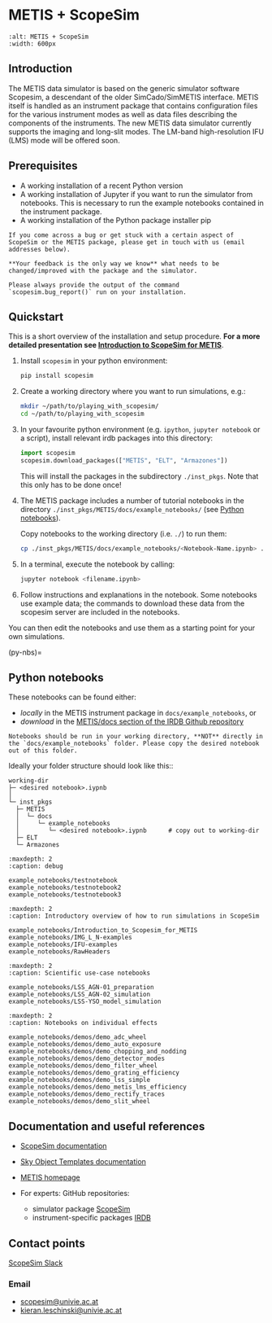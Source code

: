 # METIS + ScopeSim

```{image} metis_scopesim_logo.png
:alt: METIS + ScopeSim
:width: 600px
```

## Introduction

The METIS data simulator is based on the generic simulator software Scopesim, a descendant of the older SimCado/SimMETIS interface. METIS itself is handled as an instrument package that contains configuration files for the various instrument modes as well as data files describing the components of the instruments.
The new METIS data simulator currently supports the imaging and long-slit modes. The LM-band high-resolution IFU (LMS) mode will be offered soon.

## Prerequisites

- A working installation of a recent Python version
- A working installation of Jupyter if you want to run the simulator from notebooks. This is necessary to run the example notebooks contained in the instrument package.
- A working installation of the Python package installer pip

```{note}
If you come across a bug or get stuck with a certain aspect of ScopeSim or the METIS package, please get in touch with us (email addresses below).

**Your feedback is the only way we know** what needs to be changed/improved with the package and the simulator.

Please always provide the output of the command `scopesim.bug_report()` run on your installation.
```

## Quickstart

This is a short overview of the installation and setup procedure. **For a more detailed presentation see [Introduction to ScopeSim for METIS](example_notebooks/Introduction_to_Scopesim_for_METIS)**.

1. Install `scopesim` in your python environment:

    ```bash
    pip install scopesim
    ```

2. Create a working directory where you want to run simulations, e.g.:

    ```bash
    mkdir ~/path/to/playing_with_scopesim/
    cd ~/path/to/playing_with_scopesim
    ```

3. In your favourite python environment (e.g. `ipython`, `jupyter notebook` or a script), install relevant irdb packages into this directory:

    ```python
    import scopesim
    scopesim.download_packages(["METIS", "ELT", "Armazones"])
    ```

    This will install the packages in the subdirectory `./inst_pkgs`. Note that this only has to be done once!

4. The METIS package includes a number of tutorial notebooks in the directory `./inst_pkgs/METIS/docs/example_notebooks/` (see [Python notebooks](#py-nbs)).

    Copy notebooks to the working directory (i.e. `./`) to run them:

    ```bash
    cp ./inst_pkgs/METIS/docs/example_notebooks/<Notebook-Name.ipynb> .
    ```

5. In a terminal, execute the notebook by calling:

    ```bash
    jupyter notebook <filename.ipynb>
    ```

6. Follow instructions and explanations in the notebook. Some notebooks use example data; the commands to download these data from the scopesim server are included in the notebooks.

You can then edit the notebooks and use them as a starting point for your own simulations.

(py-nbs)=
## Python notebooks

These notebooks can be found either:

- *locally* in the METIS instrument package in `docs/example_notebooks`, or
- *download* in the [METIS/docs section of the IRDB Github repository](https://github.com/AstarVienna/irdb/tree/master/METIS/docs/example_notebooks)


```{important}
Notebooks should be run in your working directory, **NOT** directly in the `docs/example_notebooks` folder. Please copy the desired notebook out of this folder.
```

Ideally your folder structure should look like this::

```
working-dir
├─ <desired notebook>.iypnb
│
└─ inst_pkgs
  ├─ METIS
  │  └─ docs
  │     └─ example_notebooks
  │        └─ <desired notebook>.iypnb      # copy out to working-dir
  ├─ ELT
  └─ Armazones
```

```{toctree}
:maxdepth: 2
:caption: debug

example_notebooks/testnotebook
example_notebooks/testnotebook2
example_notebooks/testnotebook3
```

```{toctree}
:maxdepth: 2
:caption: Introductory overview of how to run simulations in ScopeSim

example_notebooks/Introduction_to_Scopesim_for_METIS
example_notebooks/IMG_L_N-examples
example_notebooks/IFU-examples
example_notebooks/RawHeaders
```

```{toctree}
:maxdepth: 2
:caption: Scientific use-case notebooks

example_notebooks/LSS_AGN-01_preparation
example_notebooks/LSS_AGN-02_simulation
example_notebooks/LSS-YSO_model_simulation
```

```{toctree}
:maxdepth: 2
:caption: Notebooks on individual effects

example_notebooks/demos/demo_adc_wheel
example_notebooks/demos/demo_auto_exposure
example_notebooks/demos/demo_chopping_and_nodding
example_notebooks/demos/demo_detector_modes
example_notebooks/demos/demo_filter_wheel
example_notebooks/demos/demo_grating_efficiency
example_notebooks/demos/demo_lss_simple
example_notebooks/demos/demo_metis_lms_efficiency
example_notebooks/demos/demo_rectify_traces
example_notebooks/demos/demo_slit_wheel
```

## Documentation and useful references

- [ScopeSim documentation](https://scopesim.readthedocs.io/en/latest/)
- [Sky Object Templates documentation](https://scopesim-templates.readthedocs.io/en/latest/)
- [METIS homepage](https://metis.strw.leidenuniv.nl/)
- For experts: GitHub repositories:

  + simulator package [ScopeSim](https://github.com/AstarVienna/scopesim)
  + instrument-specific packages [IRDB](https://github.com/AstarVienna/irdb)

## Contact points

[ScopeSim Slack](https://join.slack.com/t/scopesim/shared_invite/zt-143s42izo-LnyqoG7gH5j~aGn51Z~4IA)

### Email

- scopesim@univie.ac.at
- kieran.leschinski@univie.ac.at
